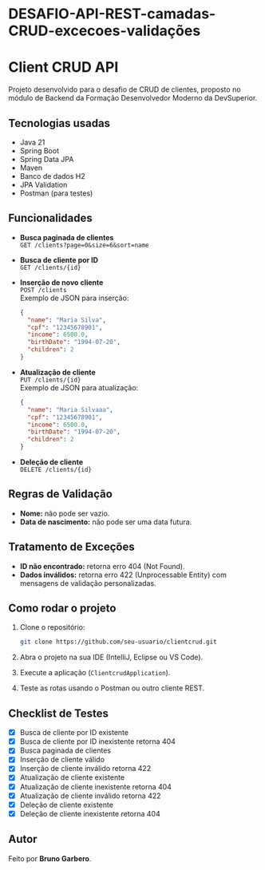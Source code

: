 # DESAFIO-API-REST-camadas-CRUD-excecoes-validações

# Client CRUD API

Projeto desenvolvido para o desafio de CRUD de clientes, proposto no módulo de Backend da Formação Desenvolvedor Moderno da DevSuperior.

## Tecnologias usadas

- Java 21
- Spring Boot
- Spring Data JPA
- Maven
- Banco de dados H2
- JPA Validation
- Postman (para testes)

## Funcionalidades

- **Busca paginada de clientes**  
  `GET /clients?page=0&size=6&sort=name`

- **Busca de cliente por ID**  
  `GET /clients/{id}`

- **Inserção de novo cliente**  
  `POST /clients`  
  Exemplo de JSON para inserção:
  ```json
  {
    "name": "Maria Silva",
    "cpf": "12345678901",
    "income": 6500.0,
    "birthDate": "1994-07-20",
    "children": 2
  }
  ```

- **Atualização de cliente**  
  `PUT /clients/{id}`  
  Exemplo de JSON para atualização:
  ```json
  {
    "name": "Maria Silvaaa",
    "cpf": "12345678901",
    "income": 6500.0,
    "birthDate": "1994-07-20",
    "children": 2
  }
  ```

- **Deleção de cliente**  
  `DELETE /clients/{id}`

## Regras de Validação

- **Nome:** não pode ser vazio.
- **Data de nascimento:** não pode ser uma data futura.

## Tratamento de Exceções

- **ID não encontrado:** retorna erro 404 (Not Found).
- **Dados inválidos:** retorna erro 422 (Unprocessable Entity) com mensagens de validação personalizadas.

## Como rodar o projeto

1. Clone o repositório:
   ```bash
   git clone https://github.com/seu-usuario/clientcrud.git
   ```

2. Abra o projeto na sua IDE (IntelliJ, Eclipse ou VS Code).

3. Execute a aplicação (`ClientcrudApplication`).

4. Teste as rotas usando o Postman ou outro cliente REST.

## Checklist de Testes

- [x] Busca de cliente por ID existente
- [x] Busca de cliente por ID inexistente retorna 404
- [x] Busca paginada de clientes
- [x] Inserção de cliente válido
- [x] Inserção de cliente inválido retorna 422
- [x] Atualização de cliente existente
- [x] Atualização de cliente inexistente retorna 404
- [x] Atualização de cliente inválido retorna 422
- [x] Deleção de cliente existente
- [x] Deleção de cliente inexistente retorna 404

## Autor

Feito por **Bruno Garbero**.
